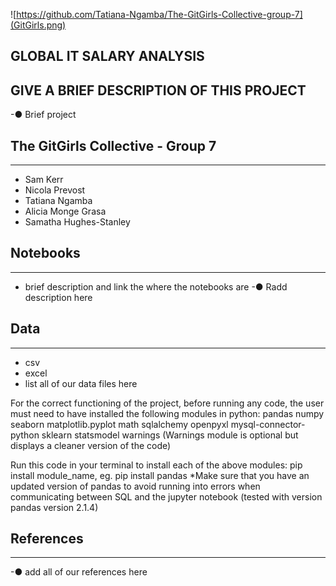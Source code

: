 ![https://github.com/Tatiana-Ngamba/The-GitGirls-Collective-group-7](GitGirls.png)

## GLOBAL IT SALARY ANALYSIS


## GIVE A BRIEF DESCRIPTION OF THIS PROJECT 
-● Brief project


## The GitGirls Collective - Group 7 
__________________________________________________________________________________________________________________________

- Sam Kerr 
- Nicola Prevost 
- Tatiana Ngamba 
- Alicia Monge Grasa
- Samatha Hughes-Stanley


## Notebooks
___________________________________________________________________________________________________________________________
 - brief description and link the where the notebooks are 
-● Radd description here



## Data 
___________________________________________________________________________________________________________________________
- csv
- excel 
- list all of our data files here 

For the correct functioning of the project, before running any code, the user must need to have installed the following modules in python:
pandas
numpy
seaborn
matplotlib.pyplot
math
sqlalchemy
openpyxl
mysql-connector-python
sklearn
statsmodel
warnings (Warnings module is optional but displays a cleaner version of the code)

Run this code in your terminal to install each of the above modules: pip install module_name, eg. pip install pandas
*Make sure that you have an updated version of pandas to avoid running into errors when communicating between SQL and the jupyter notebook (tested with version pandas version 2.1.4)

## References
___________________________________________________________________________________________________________________________
-● add all of our references here 
